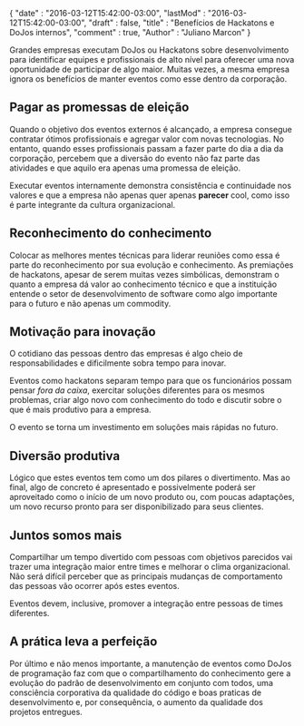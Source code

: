 {
  "date" : "2016-03-12T15:42:00-03:00",
  "lastMod" : "2016-03-12T15:42:00-03:00",
  "draft" : false,
  "title" : "Benefícios de Hackatons e DoJos internos",
  "comment" : true,
  "Author" : "Juliano Marcon"
}

Grandes empresas executam DoJos ou Hackatons sobre desenvolvimento para
identificar equipes e profissionais de alto nível para oferecer uma nova
oportunidade de participar de algo maior. Muitas vezes, a mesma empresa ignora
os benefícios de manter eventos como esse dentro da corporação.

## Pagar as promessas de eleição

Quando o objetivo dos eventos externos é alcançado, a empresa consegue contratar
ótimos profissionais e agregar valor com novas tecnologias. No entanto, quando
esses profissionais passam a fazer parte do dia a dia da corporação, percebem
que a diversão do evento não faz parte das atividades e que aquilo era apenas
uma promessa de eleição.

Executar eventos internamente demonstra consistência e continuidade nos valores
e que a empresa não apenas quer apenas **parecer** cool, como isso é parte
integrante da cultura organizacional.

## Reconhecimento do conhecimento

Colocar as melhores mentes técnicas para liderar reuniões como essa é parte do
reconhecimento por sua evolução e conhecimento. As premiações de hackatons,
apesar de serem muitas vezes simbólicas, demonstram o quanto a empresa dá valor
ao conhecimento técnico e que a instituição entende o setor de desenvolvimento
de software como algo importante para o futuro e não apenas um commodity.

## Motivação para inovação

O cotidiano das pessoas dentro das empresas é algo cheio de responsabilidades e
dificilmente sobra tempo para inovar.

Eventos como hackatons separam tempo para que os funcionários possam pensar *fora
da caixa*, exercitar soluções diferentes para os mesmos problemas, criar algo
novo com conhecimento do todo e discutir sobre o que é mais produtivo para a
empresa.

O evento se torna um investimento em soluções mais rápidas no futuro.

## Diversão produtiva

Lógico que estes eventos tem como um dos pilares o divertimento. Mas ao final,
algo de concreto é apresentado e possivelmente poderá ser aproveitado como o
início de um novo produto ou, com poucas adaptações, um novo recurso pronto para
ser disponibilizado para seus clientes.

## Juntos somos mais

Compartilhar um tempo divertido com pessoas com objetivos parecidos vai trazer
uma integração maior entre times e melhorar o clima organizacional. Não será
difícil perceber que as principais mudanças de comportamento das pessoas vão
ocorrer após estes eventos.

Eventos devem, inclusive, promover a integração entre pessoas de times diferentes.

## A prática leva a perfeição

Por último e não menos importante, a manutenção de eventos como DoJos de
programação faz com que o compartilhamento do conhecimento gere a evolução do
padrão de desenvolvimento em conjunto com todos, uma consciência corporativa da
qualidade do código e boas praticas de desenvolvimento e, por consequência, o
aumento da qualidade dos projetos entregues.
